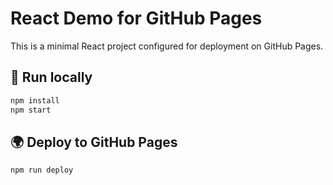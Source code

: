 # React Demo for GitHub Pages

This is a minimal React project configured for deployment on GitHub Pages.

## 🚀 Run locally
```bash
npm install
npm start
```

## 🌍 Deploy to GitHub Pages
```bash
npm run deploy
```
